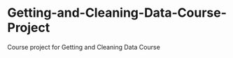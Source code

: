 Getting-and-Cleaning-Data-Course-Project
========================================

Course project for Getting and Cleaning Data Course
